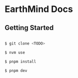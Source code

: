 # EarthMind Docs

## Getting Started

```bash

$ git clone <TODO>

$ nvm use

$ pnpm install

$ pnpm dev
```